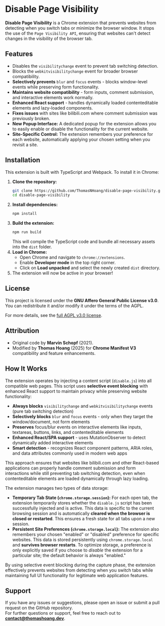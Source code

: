 # Disable Page Visibility

**Disable Page Visibility** is a Chrome extension that prevents websites from detecting when you switch tabs or minimize the browser window. It stops the use of the `Page Visibility API`, ensuring that websites can't detect changes in the visibility of the browser tab.

## Features

- Disables the `visibilitychange` event to prevent tab switching detection.
- Blocks the `webkitvisibilitychange` event for broader browser compatibility.
- **Selectively prevents** `blur` and `focus` events - blocks window-level events while preserving form functionality.
- **Maintains website compatibility** - form inputs, comment submission, and interactive elements work normally.
- **Enhanced React support** - handles dynamically loaded contenteditable elements and lazy-loaded components.
- **Fixes issues** with sites like bilibili.com where comment submission was previously broken.
- **New Popup Interface:** A dedicated popup for the extension allows you to easily enable or disable the functionality for the current website.
- **Site-Specific Control:** The extension remembers your preference for each website, automatically applying your chosen setting when you revisit a site.

## Installation

This extension is built with TypeScript and Webpack. To install it in Chrome:

1.  **Clone the repository:**
    ```bash
    git clone https://github.com/ThomasNHoang/disable-page-visibility.git
    cd disable-page-visibility
    ```
2.  **Install dependencies:**
    ```bash
    npm install
    ```
3.  **Build the extension:**
    ```bash
    npm run build
    ```
    This will compile the TypeScript code and bundle all necessary assets into the `dist` folder.
4.  **Load in Chrome:**
    - Open Chrome and navigate to `chrome://extensions`.
    - Enable **Developer mode** in the top right corner.
    - Click on **Load unpacked** and select the newly created `dist` directory.
5.  The extension will now be active in your browser!

## License

This project is licensed under the **GNU Affero General Public License v3.0**. You can redistribute it and/or modify it under the terms of the AGPL.

For more details, see the [full AGPL v3.0 license](https://www.gnu.org/licenses/agpl-3.0.txt).

## Attribution

- Original code by **Marvin Schopf** (2021).
- Modified by **Thomas Hoang** (2025) for **Chrome Manifest V3** compatibility and feature enhancements.

## How It Works

The extension operates by injecting a content script (`disable.js`) into all compatible web pages. This script uses **selective event blocking** with enhanced React support to maintain privacy while preserving website functionality:

- **Always blocks** `visibilitychange` and `webkitvisibilitychange` events (pure tab switching detection)
- **Selectively blocks** `blur` and `focus` events - only when they target the window/document, not form elements
- **Preserves** focus/blur events on interactive elements like inputs, textareas, buttons, links, and contenteditable elements
- **Enhanced React/SPA support** - uses MutationObserver to detect dynamically added interactive elements
- **Smart detection** - recognizes React component patterns, ARIA roles, and data attributes commonly used in modern web apps

This approach ensures that websites like bilibili.com and other React-based applications can properly handle comment submission and form interactions while still preventing tab switching detection, even when contenteditable elements are loaded dynamically through lazy loading.

The extension manages two types of data storage:

- **Temporary Tab State (`chrome.storage.session`):** For each open tab, the extension temporarily stores whether the `disable.js` script has been successfully injected and is active. This data is specific to the current browsing session and is automatically **cleared when the browser is closed or restarted**. This ensures a fresh state for all tabs upon a new session.
- **Persistent Site Preferences (`chrome.storage.local`):** The extension also remembers your chosen "enabled" or "disabled" preference for specific websites. This data is stored persistently using `chrome.storage.local` and **survives browser restarts**. To optimize storage, a preference is only explicitly saved if you choose to _disable_ the extension for a particular site; the default behavior is always "enabled."

By using selective event blocking during the capture phase, the extension effectively prevents websites from detecting when you switch tabs while maintaining full UI functionality for legitimate web application features.

## Support

If you have any issues or suggestions, please open an issue or submit a pull request on the GitHub repository.  
For further questions or support, feel free to reach out to **contact@thomashoang.dev**.
